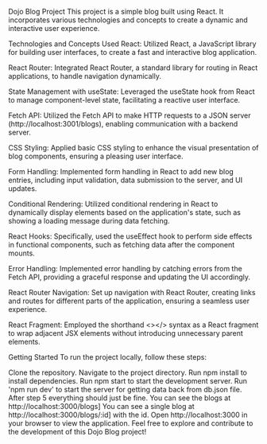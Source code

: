 
Dojo Blog Project
This project is a simple blog built using React. It incorporates various technologies and concepts to create a dynamic and interactive user experience.

Technologies and Concepts Used
React: Utilized React, a JavaScript library for building user interfaces, to create a fast and interactive blog application.

React Router: Integrated React Router, a standard library for routing in React applications, to handle navigation dynamically.

State Management with useState: Leveraged the useState hook from React to manage component-level state, facilitating a reactive user interface.

Fetch API: Utilized the Fetch API to make HTTP requests to a JSON server (http://localhost:3001/blogs), enabling communication with a backend server.

CSS Styling: Applied basic CSS styling to enhance the visual presentation of blog components, ensuring a pleasing user interface.

Form Handling: Implemented form handling in React to add new blog entries, including input validation, data submission to the server, and UI updates.

Conditional Rendering: Utilized conditional rendering in React to dynamically display elements based on the application's state, such as showing a loading message during data fetching.

React Hooks: Specifically, used the useEffect hook to perform side effects in functional components, such as fetching data after the component mounts.

Error Handling: Implemented error handling by catching errors from the Fetch API, providing a graceful response and updating the UI accordingly.

React Router Navigation: Set up navigation with React Router, creating links and routes for different parts of the application, ensuring a seamless user experience.

React Fragment: Employed the shorthand <></> syntax as a React fragment to wrap adjacent JSX elements without introducing unnecessary parent elements.

Getting Started
To run the project locally, follow these steps:

Clone the repository.
Navigate to the project directory.
Run npm install to install dependencies.
Run npm start to start the development server.
Run 'npm run dev' to start the server for getting data back from db.json file.
After step 5 everything should just be fine.
You can see the blogs at http://localhost:3000/blogs]
You can see a single blog at http://localhost:3000/blogs/:id] with the id.
Open http://localhost:3000 in your browser to view the application.
Feel free to explore and contribute to the development of this Dojo Blog project!
